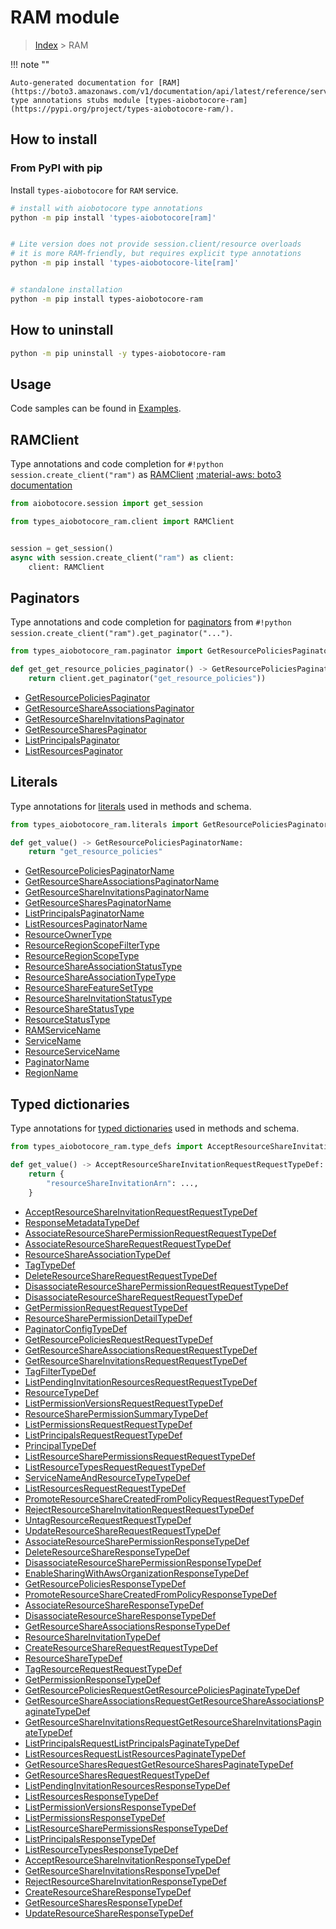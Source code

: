 # RAM module

> [Index](../README.md) > RAM


!!! note ""

    Auto-generated documentation for [RAM](https://boto3.amazonaws.com/v1/documentation/api/latest/reference/services/ram.html#RAM)
    type annotations stubs module [types-aiobotocore-ram](https://pypi.org/project/types-aiobotocore-ram/).

## How to install



### From PyPI with pip

Install `types-aiobotocore` for `RAM` service.

```bash
# install with aiobotocore type annotations
python -m pip install 'types-aiobotocore[ram]'


# Lite version does not provide session.client/resource overloads
# it is more RAM-friendly, but requires explicit type annotations
python -m pip install 'types-aiobotocore-lite[ram]'


# standalone installation
python -m pip install types-aiobotocore-ram
```



## How to uninstall

```bash
python -m pip uninstall -y types-aiobotocore-ram
```

## Usage

Code samples can be found in [Examples](./usage.md).

## RAMClient

Type annotations and code completion for  `#!python session.create_client("ram")` as [RAMClient](./client.md)
[:material-aws: boto3 documentation](https://boto3.amazonaws.com/v1/documentation/api/latest/reference/services/ram.html#RAM.Client)

```python title="Usage example"
from aiobotocore.session import get_session

from types_aiobotocore_ram.client import RAMClient


session = get_session()
async with session.create_client("ram") as client:
    client: RAMClient
```


## Paginators

Type annotations and code completion for
[paginators](./paginators.md)
from `#!python session.create_client("ram").get_paginator("...")`.

```python title="Usage example"
from types_aiobotocore_ram.paginator import GetResourcePoliciesPaginator

def get_get_resource_policies_paginator() -> GetResourcePoliciesPaginator:
    return client.get_paginator("get_resource_policies"))
```

- [GetResourcePoliciesPaginator](./paginators.md#getresourcepoliciespaginator)
- [GetResourceShareAssociationsPaginator](./paginators.md#getresourceshareassociationspaginator)
- [GetResourceShareInvitationsPaginator](./paginators.md#getresourceshareinvitationspaginator)
- [GetResourceSharesPaginator](./paginators.md#getresourcesharespaginator)
- [ListPrincipalsPaginator](./paginators.md#listprincipalspaginator)
- [ListResourcesPaginator](./paginators.md#listresourcespaginator)








## Literals

Type annotations for [literals](./literals.md) used in methods and schema.

```python title="Usage example"
from types_aiobotocore_ram.literals import GetResourcePoliciesPaginatorName

def get_value() -> GetResourcePoliciesPaginatorName:
    return "get_resource_policies"
```

- [GetResourcePoliciesPaginatorName](./literals.md#getresourcepoliciespaginatorname)
- [GetResourceShareAssociationsPaginatorName](./literals.md#getresourceshareassociationspaginatorname)
- [GetResourceShareInvitationsPaginatorName](./literals.md#getresourceshareinvitationspaginatorname)
- [GetResourceSharesPaginatorName](./literals.md#getresourcesharespaginatorname)
- [ListPrincipalsPaginatorName](./literals.md#listprincipalspaginatorname)
- [ListResourcesPaginatorName](./literals.md#listresourcespaginatorname)
- [ResourceOwnerType](./literals.md#resourceownertype)
- [ResourceRegionScopeFilterType](./literals.md#resourceregionscopefiltertype)
- [ResourceRegionScopeType](./literals.md#resourceregionscopetype)
- [ResourceShareAssociationStatusType](./literals.md#resourceshareassociationstatustype)
- [ResourceShareAssociationTypeType](./literals.md#resourceshareassociationtypetype)
- [ResourceShareFeatureSetType](./literals.md#resourcesharefeaturesettype)
- [ResourceShareInvitationStatusType](./literals.md#resourceshareinvitationstatustype)
- [ResourceShareStatusType](./literals.md#resourcesharestatustype)
- [ResourceStatusType](./literals.md#resourcestatustype)
- [RAMServiceName](./literals.md#ramservicename)
- [ServiceName](./literals.md#servicename)
- [ResourceServiceName](./literals.md#resourceservicename)
- [PaginatorName](./literals.md#paginatorname)
- [RegionName](./literals.md#regionname)




## Typed dictionaries

Type annotations for [typed dictionaries](./type_defs.md) used in methods and schema.

```python title="Usage example"
from types_aiobotocore_ram.type_defs import AcceptResourceShareInvitationRequestRequestTypeDef

def get_value() -> AcceptResourceShareInvitationRequestRequestTypeDef:
    return {
        "resourceShareInvitationArn": ...,
    }
```

- [AcceptResourceShareInvitationRequestRequestTypeDef](./type_defs.md#acceptresourceshareinvitationrequestrequesttypedef)
- [ResponseMetadataTypeDef](./type_defs.md#responsemetadatatypedef)
- [AssociateResourceSharePermissionRequestRequestTypeDef](./type_defs.md#associateresourcesharepermissionrequestrequesttypedef)
- [AssociateResourceShareRequestRequestTypeDef](./type_defs.md#associateresourcesharerequestrequesttypedef)
- [ResourceShareAssociationTypeDef](./type_defs.md#resourceshareassociationtypedef)
- [TagTypeDef](./type_defs.md#tagtypedef)
- [DeleteResourceShareRequestRequestTypeDef](./type_defs.md#deleteresourcesharerequestrequesttypedef)
- [DisassociateResourceSharePermissionRequestRequestTypeDef](./type_defs.md#disassociateresourcesharepermissionrequestrequesttypedef)
- [DisassociateResourceShareRequestRequestTypeDef](./type_defs.md#disassociateresourcesharerequestrequesttypedef)
- [GetPermissionRequestRequestTypeDef](./type_defs.md#getpermissionrequestrequesttypedef)
- [ResourceSharePermissionDetailTypeDef](./type_defs.md#resourcesharepermissiondetailtypedef)
- [PaginatorConfigTypeDef](./type_defs.md#paginatorconfigtypedef)
- [GetResourcePoliciesRequestRequestTypeDef](./type_defs.md#getresourcepoliciesrequestrequesttypedef)
- [GetResourceShareAssociationsRequestRequestTypeDef](./type_defs.md#getresourceshareassociationsrequestrequesttypedef)
- [GetResourceShareInvitationsRequestRequestTypeDef](./type_defs.md#getresourceshareinvitationsrequestrequesttypedef)
- [TagFilterTypeDef](./type_defs.md#tagfiltertypedef)
- [ListPendingInvitationResourcesRequestRequestTypeDef](./type_defs.md#listpendinginvitationresourcesrequestrequesttypedef)
- [ResourceTypeDef](./type_defs.md#resourcetypedef)
- [ListPermissionVersionsRequestRequestTypeDef](./type_defs.md#listpermissionversionsrequestrequesttypedef)
- [ResourceSharePermissionSummaryTypeDef](./type_defs.md#resourcesharepermissionsummarytypedef)
- [ListPermissionsRequestRequestTypeDef](./type_defs.md#listpermissionsrequestrequesttypedef)
- [ListPrincipalsRequestRequestTypeDef](./type_defs.md#listprincipalsrequestrequesttypedef)
- [PrincipalTypeDef](./type_defs.md#principaltypedef)
- [ListResourceSharePermissionsRequestRequestTypeDef](./type_defs.md#listresourcesharepermissionsrequestrequesttypedef)
- [ListResourceTypesRequestRequestTypeDef](./type_defs.md#listresourcetypesrequestrequesttypedef)
- [ServiceNameAndResourceTypeTypeDef](./type_defs.md#servicenameandresourcetypetypedef)
- [ListResourcesRequestRequestTypeDef](./type_defs.md#listresourcesrequestrequesttypedef)
- [PromoteResourceShareCreatedFromPolicyRequestRequestTypeDef](./type_defs.md#promoteresourcesharecreatedfrompolicyrequestrequesttypedef)
- [RejectResourceShareInvitationRequestRequestTypeDef](./type_defs.md#rejectresourceshareinvitationrequestrequesttypedef)
- [UntagResourceRequestRequestTypeDef](./type_defs.md#untagresourcerequestrequesttypedef)
- [UpdateResourceShareRequestRequestTypeDef](./type_defs.md#updateresourcesharerequestrequesttypedef)
- [AssociateResourceSharePermissionResponseTypeDef](./type_defs.md#associateresourcesharepermissionresponsetypedef)
- [DeleteResourceShareResponseTypeDef](./type_defs.md#deleteresourceshareresponsetypedef)
- [DisassociateResourceSharePermissionResponseTypeDef](./type_defs.md#disassociateresourcesharepermissionresponsetypedef)
- [EnableSharingWithAwsOrganizationResponseTypeDef](./type_defs.md#enablesharingwithawsorganizationresponsetypedef)
- [GetResourcePoliciesResponseTypeDef](./type_defs.md#getresourcepoliciesresponsetypedef)
- [PromoteResourceShareCreatedFromPolicyResponseTypeDef](./type_defs.md#promoteresourcesharecreatedfrompolicyresponsetypedef)
- [AssociateResourceShareResponseTypeDef](./type_defs.md#associateresourceshareresponsetypedef)
- [DisassociateResourceShareResponseTypeDef](./type_defs.md#disassociateresourceshareresponsetypedef)
- [GetResourceShareAssociationsResponseTypeDef](./type_defs.md#getresourceshareassociationsresponsetypedef)
- [ResourceShareInvitationTypeDef](./type_defs.md#resourceshareinvitationtypedef)
- [CreateResourceShareRequestRequestTypeDef](./type_defs.md#createresourcesharerequestrequesttypedef)
- [ResourceShareTypeDef](./type_defs.md#resourcesharetypedef)
- [TagResourceRequestRequestTypeDef](./type_defs.md#tagresourcerequestrequesttypedef)
- [GetPermissionResponseTypeDef](./type_defs.md#getpermissionresponsetypedef)
- [GetResourcePoliciesRequestGetResourcePoliciesPaginateTypeDef](./type_defs.md#getresourcepoliciesrequestgetresourcepoliciespaginatetypedef)
- [GetResourceShareAssociationsRequestGetResourceShareAssociationsPaginateTypeDef](./type_defs.md#getresourceshareassociationsrequestgetresourceshareassociationspaginatetypedef)
- [GetResourceShareInvitationsRequestGetResourceShareInvitationsPaginateTypeDef](./type_defs.md#getresourceshareinvitationsrequestgetresourceshareinvitationspaginatetypedef)
- [ListPrincipalsRequestListPrincipalsPaginateTypeDef](./type_defs.md#listprincipalsrequestlistprincipalspaginatetypedef)
- [ListResourcesRequestListResourcesPaginateTypeDef](./type_defs.md#listresourcesrequestlistresourcespaginatetypedef)
- [GetResourceSharesRequestGetResourceSharesPaginateTypeDef](./type_defs.md#getresourcesharesrequestgetresourcesharespaginatetypedef)
- [GetResourceSharesRequestRequestTypeDef](./type_defs.md#getresourcesharesrequestrequesttypedef)
- [ListPendingInvitationResourcesResponseTypeDef](./type_defs.md#listpendinginvitationresourcesresponsetypedef)
- [ListResourcesResponseTypeDef](./type_defs.md#listresourcesresponsetypedef)
- [ListPermissionVersionsResponseTypeDef](./type_defs.md#listpermissionversionsresponsetypedef)
- [ListPermissionsResponseTypeDef](./type_defs.md#listpermissionsresponsetypedef)
- [ListResourceSharePermissionsResponseTypeDef](./type_defs.md#listresourcesharepermissionsresponsetypedef)
- [ListPrincipalsResponseTypeDef](./type_defs.md#listprincipalsresponsetypedef)
- [ListResourceTypesResponseTypeDef](./type_defs.md#listresourcetypesresponsetypedef)
- [AcceptResourceShareInvitationResponseTypeDef](./type_defs.md#acceptresourceshareinvitationresponsetypedef)
- [GetResourceShareInvitationsResponseTypeDef](./type_defs.md#getresourceshareinvitationsresponsetypedef)
- [RejectResourceShareInvitationResponseTypeDef](./type_defs.md#rejectresourceshareinvitationresponsetypedef)
- [CreateResourceShareResponseTypeDef](./type_defs.md#createresourceshareresponsetypedef)
- [GetResourceSharesResponseTypeDef](./type_defs.md#getresourcesharesresponsetypedef)
- [UpdateResourceShareResponseTypeDef](./type_defs.md#updateresourceshareresponsetypedef)

